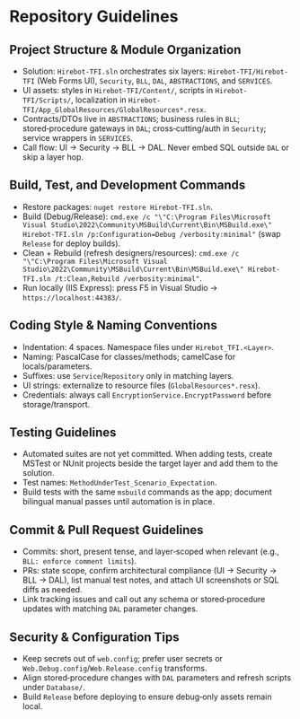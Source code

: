 # Repository Guidelines

## Project Structure & Module Organization
- Solution: `Hirebot-TFI.sln` orchestrates six layers: `Hirebot-TFI/Hirebot-TFI` (Web Forms UI), `Security`, `BLL`, `DAL`, `ABSTRACTIONS`, and `SERVICES`.
- UI assets: styles in `Hirebot-TFI/Content/`, scripts in `Hirebot-TFI/Scripts/`, localization in `Hirebot-TFI/App_GlobalResources/GlobalResources*.resx`.
- Contracts/DTOs live in `ABSTRACTIONS`; business rules in `BLL`; stored‑procedure gateways in `DAL`; cross‑cutting/auth in `Security`; service wrappers in `SERVICES`.
- Call flow: UI → Security → BLL → DAL. Never embed SQL outside `DAL` or skip a layer hop.

## Build, Test, and Development Commands
- Restore packages: `nuget restore Hirebot-TFI.sln`.
- Build (Debug/Release): `cmd.exe /c "\"C:\Program Files\Microsoft Visual Studio\2022\Community\MSBuild\Current\Bin\MSBuild.exe\" Hirebot-TFI.sln /p:Configuration=Debug /verbosity:minimal"` (swap `Release` for deploy builds).
- Clean + Rebuild (refresh designers/resources): `cmd.exe /c "\"C:\Program Files\Microsoft Visual Studio\2022\Community\MSBuild\Current\Bin\MSBuild.exe\" Hirebot-TFI.sln /t:Clean,Rebuild /verbosity:minimal"`.
- Run locally (IIS Express): press F5 in Visual Studio → `https://localhost:44383/`.

## Coding Style & Naming Conventions
- Indentation: 4 spaces. Namespace files under `Hirebot_TFI.<Layer>`.
- Naming: PascalCase for classes/methods; camelCase for locals/parameters.
- Suffixes: use `Service`/`Repository` only in matching layers.
- UI strings: externalize to resource files (`GlobalResources*.resx`).
- Credentials: always call `EncryptionService.EncryptPassword` before storage/transport.

## Testing Guidelines
- Automated suites are not yet committed. When adding tests, create MSTest or NUnit projects beside the target layer and add them to the solution.
- Test names: `MethodUnderTest_Scenario_Expectation`.
- Build tests with the same `msbuild` commands as the app; document bilingual manual passes until automation is in place.

## Commit & Pull Request Guidelines
- Commits: short, present tense, and layer‑scoped when relevant (e.g., `BLL: enforce comment limits`).
- PRs: state scope, confirm architectural compliance (UI → Security → BLL → DAL), list manual test notes, and attach UI screenshots or SQL diffs as needed.
- Link tracking issues and call out any schema or stored‑procedure updates with matching `DAL` parameter changes.

## Security & Configuration Tips
- Keep secrets out of `web.config`; prefer user secrets or `Web.Debug.config`/`Web.Release.config` transforms.
- Align stored‑procedure changes with `DAL` parameters and refresh scripts under `Database/`.
- Build `Release` before deploying to ensure debug‑only assets remain local.

